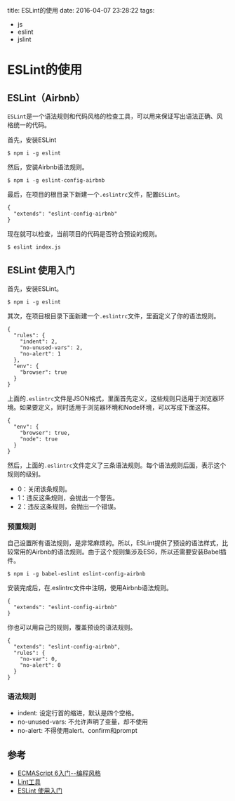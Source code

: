 title: ESLint的使用
date: 2016-04-07 23:28:22
tags:
- js
- eslint
- jslint


# ESLint的使用

## ESLint（Airbnb）

`ESLint`是一个语法规则和代码风格的检查工具，可以用来保证写出语法正确、风格统一的代码。

首先，安装ESLint

	$ npm i -g eslint

然后，安装Airbnb语法规则。

	$ npm i -g eslint-config-airbnb

最后，在项目的根目录下新建一个`.eslintrc`文件，配置`ESLint`。

	{
	  "extends": "eslint-config-airbnb"
	}

现在就可以检查，当前项目的代码是否符合预设的规则。

	$ eslint index.js
	
## ESLint 使用入门

首先，安装ESLint。

	$ npm i -g eslint

其次，在项目根目录下面新建一个`.eslintrc`文件，里面定义了你的语法规则。

	{
	  "rules": {
	    "indent": 2,
	    "no-unused-vars": 2,
	    "no-alert": 1
	  },
	  "env": {
	    "browser": true
	  }
	}

上面的`.eslintrc`文件是JSON格式，里面首先定义，这些规则只适用于浏览器环境。如果要定义，同时适用于浏览器环境和Node环境，可以写成下面这样。

	{
	  "env": {
	    "browser": true,
	    "node": true
	  }
	}

然后，上面的`.eslintrc`文件定义了三条语法规则。每个语法规则后面，表示这个规则的级别。

* 0：关闭该条规则。
* 1：违反这条规则，会抛出一个警告。
* 2：违反这条规则，会抛出一个错误。

### 预置规则

自己设置所有语法规则，是非常麻烦的。所以，ESLint提供了预设的语法样式，比较常用的Airbnb的语法规则。由于这个规则集涉及ES6，所以还需要安装Babel插件。

	$ npm i -g babel-eslint eslint-config-airbnb
安装完成后，在.eslintrc文件中注明，使用Airbnb语法规则。

	{
	  "extends": "eslint-config-airbnb"
	}

你也可以用自己的规则，覆盖预设的语法规则。

	{
	  "extends": "eslint-config-airbnb",
	  "rules": {
	    "no-var": 0,
	    "no-alert": 0
	  }
	}

### 语法规则

* indent: 设定行首的缩进，默认是四个空格。
* no-unused-vars: 不允许声明了变量，却不使用
* no-alert: 不得使用alert、confirm和prompt	

## 参考

* [ECMAScript 6入门--编程风格](http://es6.ruanyifeng.com/#docs/style)
* [Lint工具](http://javascript.ruanyifeng.com/tool/lint.html)
* [ESLint 使用入门](http://www.jianshu.com/p/c599185a0d84)